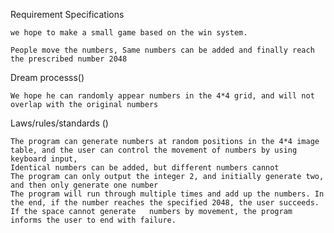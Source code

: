 Requirement Specifications

    we hope to make a small game based on the win system. 
    
    People move the numbers, Same numbers can be added and finally reach the prescribed number 2048

Dream processs()

    We hope he can randomly appear numbers in the 4*4 grid, and will not overlap with the original numbers

Laws/rules/standards ()

    The program can generate numbers at random positions in the 4*4 image table, and the user can control the movement of numbers by using keyboard input,
    Identical numbers can be added, but different numbers cannot
    The program can only output the integer 2, and initially generate two, and then only generate one number
    The program will run through multiple times and add up the numbers. In the end, if the number reaches the specified 2048, the user succeeds. If the space cannot generate   numbers by movement, the program informs the user to end with failure.


